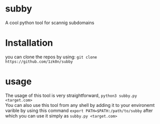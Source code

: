 # subby
A cool python tool for scannig subdomains

# Installation
you can clone the repos by using:  ```git clone https://github.com/1zk0n/subby```

# usage
The usage of this tool is very straightforward, ```python3 subby.py <target.com>```  
You can also use this tool from any shell by adding it to your environemt varible by using this command ```export PATH=$PATH:/path/to/subby``` after which you can use it simply as ```subby.py <target.com>```

